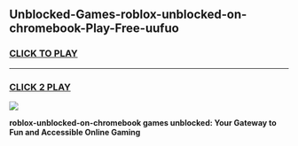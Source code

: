 
## Unblocked-Games-roblox-unblocked-on-chromebook-Play-Free-uufuo
<h3>
<a href="https://premium76.site?title=roblox-unblocked-on-chromebook&ref=20M">CLICK TO PLAY</a></h3>
<hr>

<h3>
<a href="https://premium76.site?title=roblox-unblocked-on-chromebook&ref=20M">CLICK 2 PLAY</a>
  
</h3>

<a href="https://premium76.site?title=roblox-unblocked-on-chromebook&ref=19M"><img src="https://clearcache.store/games.png"></a>


**roblox-unblocked-on-chromebook games unblocked: Your Gateway to Fun and Accessible Online Gaming**
